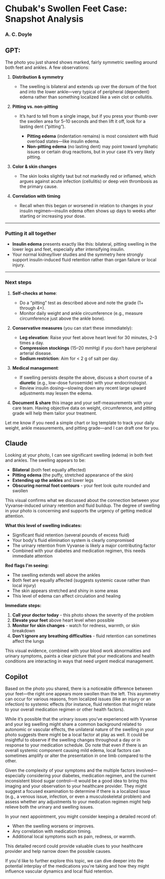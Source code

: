 # Chubak's Swollen Feet Case: Snapshot Analysis
### A. C. Doyle

## GPT:

The photo you just shared shows marked, fairly symmetric swelling around both feet and ankles. A few observations:

1. **Distribution & symmetry**

   * The swelling is bilateral and extends up over the dorsum of the foot and into the lower ankle—very typical of peripheral (dependent) edema rather than something localized like a vein clot or cellulitis.

2. **Pitting vs. non-pitting**

   * It’s hard to tell from a single image, but if you press your thumb over the swollen area for 5–10 seconds and then lift it off, look for a lasting dent (“pitting”).

     * **Pitting edema** (indentation remains) is most consistent with fluid overload states—like insulin edema.
     * **Non-pitting edema** (no lasting dent) may point toward lymphatic issues or certain drug reactions, but in your case it’s very likely pitting.

3. **Color & skin changes**

   * The skin looks slightly taut but not markedly red or inflamed, which argues against acute infection (cellulitis) or deep vein thrombosis as the primary cause.

4. **Correlation with timing**

   * Recall when this began or worsened in relation to changes in your insulin regimen—insulin edema often shows up days to weeks after starting or increasing your dose.

---

### Putting it all together

* **Insulin edema** presents exactly like this: bilateral, pitting swelling in the lower legs and feet, especially after intensifying insulin.
* Your normal kidney/liver studies and the symmetry here strongly support insulin-induced fluid retention rather than organ failure or local injury.

---

### Next steps

1. **Self-checks at home**:

   * Do a “pitting” test as described above and note the grade (1+ through 4+).
   * Monitor daily weight and ankle circumference (e.g., measure circumference just above the ankle bone).

2. **Conservative measures** (you can start these immediately):

   * **Leg elevation**: Raise your feet above heart level for 30 minutes, 2–3 times a day.
   * **Compression stockings** (15–20 mmHg) if you don’t have peripheral arterial disease.
   * **Sodium restriction**: Aim for < 2 g of salt per day.

3. **Medical management**:

   * If swelling persists despite the above, discuss a short course of a **diuretic** (e.g., low-dose furosemide) with your endocrinologist.
   * Review insulin dosing—slowing down any recent large upward adjustments may lessen the edema.

4. **Document & share** this image and your self-measurements with your care team. Having objective data on weight, circumference, and pitting grade will help them tailor your treatment.

Let me know if you need a simple chart or log template to track your daily weight, ankle measurements, and pitting grade—and I can draft one for you.


## Claude

Looking at your photo, I can see significant swelling (edema) in both feet and ankles. The swelling appears to be:

- **Bilateral** (both feet equally affected)
- **Pitting edema** (the puffy, stretched appearance of the skin)
- **Extending up the ankles** and lower legs
- **Obscuring normal foot contours** - your feet look quite rounded and swollen

This visual confirms what we discussed about the connection between your Vyvanse-induced urinary retention and fluid buildup. The degree of swelling in your photo is concerning and supports the urgency of getting medical attention.

**What this level of swelling indicates:**
- Significant fluid retention (several pounds of excess fluid)
- Your body's fluid elimination system is clearly compromised
- The urinary retention from Vyvanse is likely a major contributing factor
- Combined with your diabetes and medication regimen, this needs immediate attention

**Red flags I'm seeing:**
- The swelling extends well above the ankles
- Both feet are equally affected (suggests systemic cause rather than local injury)
- The skin appears stretched and shiny in some areas
- This level of edema can affect circulation and healing

**Immediate steps:**
1. **Call your doctor today** - this photo shows the severity of the problem
2. **Elevate your feet** above heart level when possible
3. **Monitor for skin changes** - watch for redness, warmth, or skin breakdown
4. **Don't ignore any breathing difficulties** - fluid retention can sometimes affect the lungs

This visual evidence, combined with your blood work abnormalities and urinary symptoms, paints a clear picture that your medications and health conditions are interacting in ways that need urgent medical management.

## Copilot

Based on the photo you shared, there is a noticeable difference between your feet—the right one appears more swollen than the left. This asymmetry can occur for various reasons, from localized issues (like an injury or an infection) to systemic effects (for instance, fluid retention that might relate to your overall medication regimen or other health factors).

While it’s possible that the urinary issues you’ve experienced with Vyvanse and your leg swelling might share a common background related to autonomic or vascular effects, the unilateral nature of the swelling in your photo suggests there might be a local factor at play as well. It could be insightful to observe if the swelling changes throughout a day or in response to your medication schedule. Do note that even if there is an overall systemic component causing mild edema, local factors can sometimes amplify or alter the presentation in one limb compared to the other.

Given the complexity of your symptoms and the multiple factors involved—especially considering your diabetes, medication regimen, and the current inconsistent blood sugar control—it would be a good idea to bring this imaging and your observation to your healthcare provider. They might suggest a focused examination to determine if there is a localized issue (e.g., a venous issue, infection, or even a musculoskeletal problem) and assess whether any adjustments to your medication regimen might help relieve both the urinary and swelling issues.

In your next appointment, you might consider keeping a detailed record of:
- When the swelling worsens or improves.
- Any correlation with medication timing.
- Additional local symptoms such as pain, redness, or warmth.

This detailed record could provide valuable clues to your healthcare provider and help narrow down the possible causes.

If you'd like to further explore this topic, we can dive deeper into the potential interplay of the medications you're taking and how they might influence vascular dynamics and local fluid retention.
